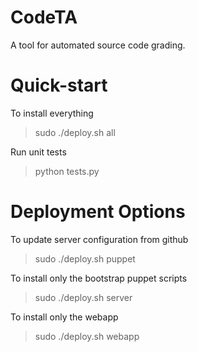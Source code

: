 CodeTA
======

A tool for automated source code grading.

Quick-start
===========
To install everything

> sudo ./deploy.sh all

Run unit tests

> python tests.py


Deployment Options
==================

To update server configuration from github

> sudo ./deploy.sh puppet

To install only the bootstrap puppet scripts

> sudo ./deploy.sh server

To install only the webapp

> sudo ./deploy.sh webapp
